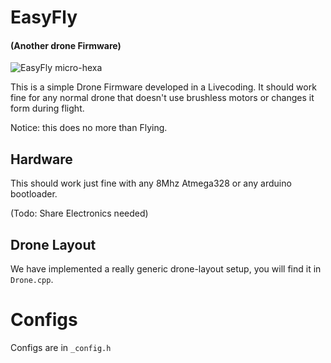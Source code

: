 # EasyFly
#### (Another drone Firmware)

![EasyFly micro-hexa](https://raw.githubusercontent.com/ivanseidel/EasyFly/master/assets/drone.jpg)

This is a simple Drone Firmware developed in a Livecoding. It should work
fine for any normal drone that doesn't use brushless motors or changes
it form during flight.

Notice: this does no more than Flying.

## Hardware

This should work just fine with any 8Mhz Atmega328 or any arduino
bootloader.

(Todo: Share Electronics needed)

## Drone Layout

We have implemented a really generic drone-layout setup, you will
find it in `Drone.cpp`.

# Configs

Configs are in `_config.h`